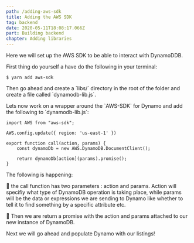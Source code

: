 ```yaml
---
path: /adding-aws-sdk
title: Adding the AWS SDK
tag: backend
date: 2020-05-11T18:08:17.066Z
part: Building backend
chapter: Adding libraries
---
```

Here we will set up the AWS SDK to be able to interact with DynamoDDB.



First thing do yourself a have do the following in your terminal:



```
$ yarn add aws-sdk
```

Then go ahead and create a \`libs/\` directory in the root of the folder and create a file called \`dynamodb-lib.js\`. 

Lets now work on a wrapper around the \`AWS-SDK\` for Dynamo and add the following to \`dynamodb-lib.js\`: 



```
import AWS from "aws-sdk";

AWS.config.update({ region: 'us-east-1' })

export function call(action, params) {
    const dynamoDb = new AWS.DynamoDB.DocumentClient();

    return dynamoDb[action](params).promise();
}
```



The following is happening:

🎯 the call function has two parameters : action and params. Action will specifiy what type of DynamoDB operation is taking place, while params will be the data or expressions we are sending to Dynamo like whether to tell it to find something by a specific attribute etc.

🎯 Then we are return a promise with the action and params attached to our new instance of DynamoDB.

Next we will go ahead and populate Dynamo with our listings!